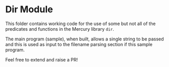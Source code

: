 # Dir Module

This folder contains working code for the use of some but not all of the
predicates and functions in the Mercury library `dir`.

The main program (sample), when built, allows a single string to be passed and
this is used as input to the filename parsing section if this sample program.

Feel free to extend and raise a PR!

